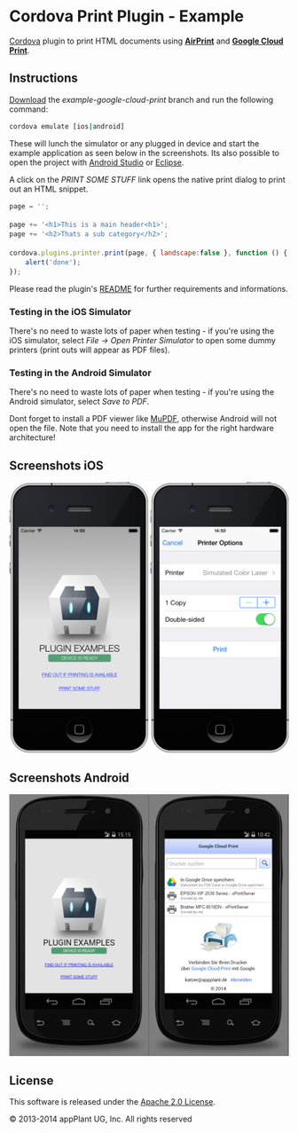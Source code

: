 
Cordova Print Plugin - Example
==============================

[Cordova][cordova] plugin to print HTML documents using [__AirPrint__][AirPrint]  and [__Google Cloud Print__][GCP].

## Instructions
[Download][zip] the _example-google-cloud-print_ branch and run the following command:

```bash
cordova emulate [ios|android]
```

These will lunch the simulator or any plugged in device and start the example application as seen below in the screenshots. Its also possible to open the project with [Android Studio][studio] or [Eclipse][eclipse].

A click on the _PRINT SOME STUFF_ link opens the native print dialog to print out an HTML snippet.

```javascript
page = '';

page += '<h1>This is a main header<h1>';
page += '<h2>Thats a sub category</h2>';

cordova.plugins.printer.print(page, { landscape:false }, function () {
    alert('done');
});
```

Please read the plugin's [README][readme] for further requirements and informations.


### Testing in the iOS Simulator
There's no need to waste lots of paper when testing - if you're using the iOS simulator, select _File -> Open Printer Simulator_ to open some dummy printers (print outs will appear as PDF files).


### Testing in the Android Simulator
There's no need to waste lots of paper when testing - if you're using the Android simulator, select _Save to PDF_.

Dont forget to install a PDF viewer like [MuPDF][mupdf], otherwise Android will not open the file. Note that you need to install the app for the right hardware architecture!


## Screenshots iOS
![ios][ios_screens]


## Screenshots Android
![android][android_screens]


## License

This software is released under the [Apache 2.0 License][apache2_license].

© 2013-2014 appPlant UG, Inc. All rights reserved


[cordova]: https://cordova.apache.org
[GCP]: http://www.google.com/cloudprint/learn/index.html
[AirPrint]: http://support.apple.com/kb/ht4356
[android_screens]: images/android.png
[ios_screens]: images/ios.png
[readme]: https://github.com/katzer/cordova-plugin-printer/blob/google-cloud-print/README.md
[zip]: https://github.com/katzer/cordova-plugin-printer/archive/example-google-cloud-print.zip
[studio]: https://developer.android.com/sdk/installing/studio.html
[eclipse]: https://developer.android.com/sdk/index.html
[mupdf]: http://www.mupdf.com
[apache2_license]: http://opensource.org/licenses/Apache-2.0
